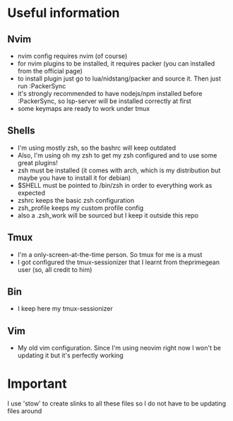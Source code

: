 # Useful information

## Nvim
- nvim config requires nvim (of course)
- for nvim plugins to be installed, it requires packer (you can installed from the official page)
- to install plugin just go to lua/nidstang/packer and source it. Then just run :PackerSync
- it's strongly recommended to have nodejs/npm installed before :PackerSync, so lsp-server will be installed correctly at first
- some keymaps are ready to work under tmux

## Shells
- I'm using mostly zsh, so the bashrc will keep outdated
- Also, I'm using oh my zsh to get my zsh configured and to use some great plugins!
- zsh must be installed (it comes with arch, which is my distribution but maybe you have to install it for debian)
- $SHELL must be pointed to /bin/zsh in order to everything work as expected
- zshrc keeps the basic zsh configuration
- zsh_profile keeps my custom profile config
- also a .zsh_work will be sourced but I keep it outside this repo

## Tmux
- I'm a only-screen-at-the-time person. So tmux for me is a must
- I got configured the tmux-sessionizer that I learnt from theprimegean user (so, all credit to him)

## Bin
- I keep here my tmux-sessionizer

## Vim
- My old vim configuration. Since I'm using neovim right now I won't be updating it but it's perfectly working


# Important
I use 'stow' to create slinks to all these files so I do not have to be updating files around
